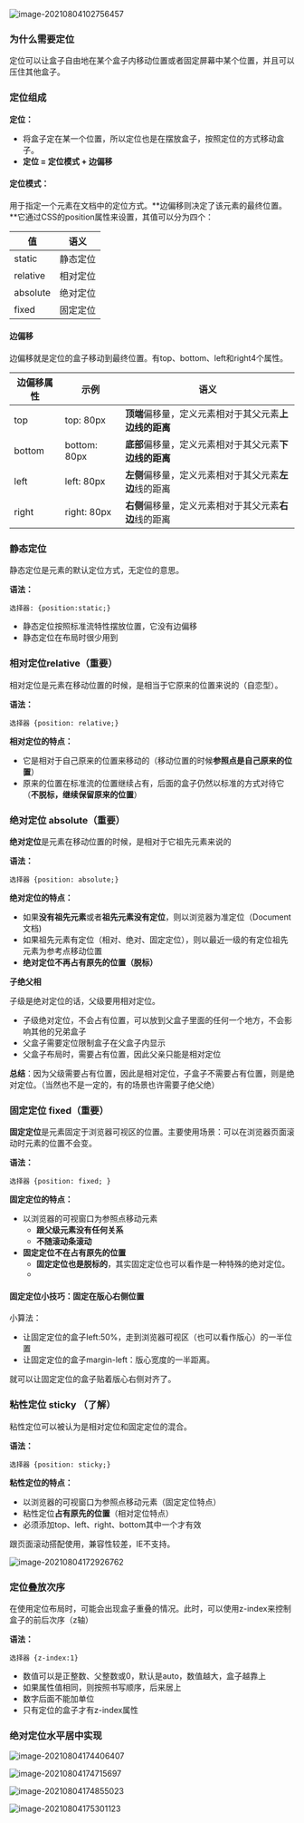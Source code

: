 ![image-20210804102756457](images\image-20210804102756457.png)

### 为什么需要定位

定位可以让盒子自由地在某个盒子内移动位置或者固定屏幕中某个位置，并且可以压住其他盒子。



### 定位组成

**定位：**

- 将盒子定在某一个位置，所以定位也是在摆放盒子，按照定位的方式移动盒子。
- **定位 = 定位模式 + 边偏移**

#### **定位模式：**

用于指定一个元素在文档中的定位方式。**边偏移则决定了该元素的最终位置。**它通过CSS的position属性来设置，其值可以分为四个：

| 值       | 语义     |
| -------- | -------- |
| static   | 静态定位 |
| relative | 相对定位 |
| absolute | 绝对定位 |
| fixed    | 固定定位 |

#### 边偏移

边偏移就是定位的盒子移动到最终位置。有top、bottom、left和right4个属性。

| 边偏移属性 | 示例         | 语义                                                   |
| ---------- | ------------ | ------------------------------------------------------ |
| top        | top: 80px    | **顶端**偏移量，定义元素相对于其父元素**上边线的距离** |
| bottom     | bottom: 80px | **底部**偏移量，定义元素相对于其父元素**下边线的距离** |
| left       | left: 80px   | **左侧**偏移量，定义元素相对于其父元素**左边**线的距离 |
| right      | right: 80px  | **右侧**偏移量，定义元素相对于其父元素**右边**线的距离 |



### 静态定位

静态定位是元素的默认定位方式，无定位的意思。

**语法：**

```
选择器: {position:static;}
```

- 静态定位按照标准流特性摆放位置，它没有边偏移
- 静态定位在布局时很少用到



### 相对定位relative（重要）

相对定位是元素在移动位置的时候，是相当于它原来的位置来说的（自恋型）。

**语法：**

```
选择器 {position: relative;}
```

**相对定位的特点：**

- 它是相对于自己原来的位置来移动的（移动位置的时候**参照点是自己原来的位置**）
- 原来的位置在标准流的位置继续占有，后面的盒子仍然以标准的方式对待它（**不脱标，继续保留原来的位置**）

### 绝对定位 absolute（重要）

**绝对定位**是元素在移动位置的时候，是相对于它祖先元素来说的

**语法：**

```
选择器 {position: absolute;}
```

**绝对定位的特点：**

- 如果**没有祖先元素**或者**祖先元素没有定位**，则以浏览器为准定位（Document文档)
- 如果祖先元素有定位（相对、绝对、固定定位），则以最近一级的有定位祖先元素为参考点移动位置
- **绝对定位不再占有原先的位置（脱标）**



**子绝父相**

子级是绝对定位的话，父级要用相对定位。

- 子级绝对定位，不会占有位置，可以放到父盒子里面的任何一个地方，不会影响其他的兄弟盒子
- 父盒子需要定位限制盒子在父盒子内显示
- 父盒子布局时，需要占有位置，因此父亲只能是相对定位

**总结**：因为父级需要占有位置，因此是相对定位，子盒子不需要占有位置，则是绝对定位。（当然也不是一定的，有的场景也许需要子绝父绝）



### 固定定位 fixed（重要）

**固定定位**是元素固定于浏览器可视区的位置。主要使用场景：可以在浏览器页面滚动时元素的位置不会变。

**语法：**

```
选择器 {position: fixed; }
```

**固定定位的特点：**

- 以浏览器的可视窗口为参照点移动元素
  - **跟父级元素没有任何关系**
  - **不随滚动条滚动**
- **固定定位不在占有原先的位置**
  - **固定定位也是脱标的**，其实固定定位也可以看作是一种特殊的绝对定位。
  - 

#### 固定定位小技巧：固定在版心右侧位置

小算法：

- 让固定定位的盒子left:50%，走到浏览器可视区（也可以看作版心）的一半位置
- 让固定定位的盒子margin-left：版心宽度的一半距离。

就可以让固定定位的盒子贴着版心右侧对齐了。



### 粘性定位 sticky （了解）

粘性定位可以被认为是相对定位和固定定位的混合。

**语法：**

```
选择器 {position: sticky;}
```

**粘性定位的特点：**

- 以浏览器的可视窗口为参照点移动元素（固定定位特点）
- 粘性定位**占有原先的位置**（相对定位特点）
- 必须添加top、left、right、bottom其中一个才有效

跟页面滚动搭配使用，兼容性较差，IE不支持。



![image-20210804172926762](images\image-20210804172926762.png)



### 定位叠放次序

在使用定位布局时，可能会出现盒子重叠的情况。此时，可以使用z-index来控制盒子的前后次序（z轴）

**语法：**

```
选择器 {z-index:1}
```

- 数值可以是正整数、父整数或0，默认是auto，数值越大，盒子越靠上
- 如果属性值相同，则按照书写顺序，后来居上
- 数字后面不能加单位
- 只有定位的盒子才有z-index属性



### 绝对定位水平居中实现

![image-20210804174406407](images\image-20210804174406407.png)



![image-20210804174715697](images\image-20210804174715697.png)



![image-20210804174855023](images\image-20210804174855023.png)



![image-20210804175301123](images\image-20210804175301123.png)